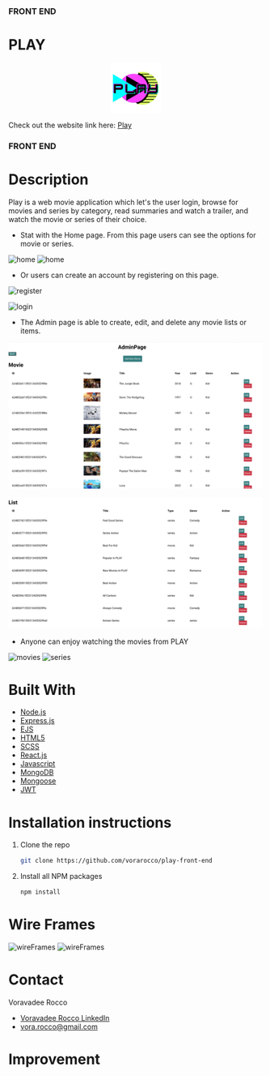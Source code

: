 ### FRONT END
# PLAY

<img style="display: block;
  margin-left: auto;
  margin-right: auto;" src="public/images/play_logo.png" alt="Logo" width="100" height="100" >

Check out the website link here: [Play]()

### FRONT END
# Description 
Play is a web movie application which let's the user login, browse for movies and series by category, read summaries and watch a trailer, and watch the movie or series of their choice.

* Stat with the Home page. From this page users can see the options for movie or series.

![home](public/images/homepage_featured.png)
![home](public/images/homepage_lists.png)

* Or users can create an account by registering on this page.

![register](public/images/registerpage.png)

![login](public/images/loginpage.png)

* The Admin page is able to create, edit, and delete any movie lists or items.

![admin](public/images/adminpage_movie.png)

![admin](public/images/adminpage_list.png)

* Anyone can enjoy watching the movies from PLAY 

![movies](public/images/moviepage.png)
![series](public/images/seriespage.png)


# Built With
* [Node.js](https://nodejs.org/)
* [Express.js](https://expressjs.org/)
* [EJS](https://ejs.co/)
* [HTML5](https://svelte.dev/)
* [SCSS](https://sass-lang.com/)
* [React.js](https://reactjs.org)
* [Javascript](https://developer.mozilla.org/en-US/docs/Web/JavaScript)
* [MongoDB](https://www.mongodb.com)
* [Mongoose](https://mongoosejs.com)
* [JWT](https://jwt.io/)



# Installation instructions
1. Clone the repo
   ```sh
   git clone https://github.com/vorarocco/play-front-end
   ```
2. Install all NPM packages
   ```sh
   npm install

# Wire Frames
![wireFrames](public/images/1.png)
![wireFrames](public/images/2.png)

# Contact

Voravadee Rocco 
* [Voravadee Rocco LinkedIn](https://www.linkedin.com/in/voravadee-rocco/) 
* vora.rocco@gmail.com

# Improvement